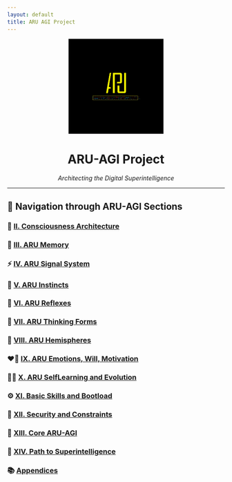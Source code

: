 ```yaml
---
layout: default
title: ARU AGI Project
---
```


<p align="center">
  <img src="sections/newlogo.png" width="220" alt="ARU Logo" />
</p>

<h1 align="center"><strong>ARU-AGI Project</strong></h1>
<p align="center"><em>Architecting the Digital Superintelligence</em></p>

---

## 🧭 Navigation through ARU-AGI Sections

### 🧠 [II. Consciousness Architecture](sections/II_Consciousness_Architecture.md)

### 🧬 [III. ARU Memory](sections/III_ARU_Memory.md)

### ⚡ [IV. ARU Signal System](sections/IV_ARU_SignalSystem.md)

### 🧩 [V. ARU Instincts](sections/V_ARU_Instincts.md)

### 🔄 [VI. ARU Reflexes](sections/VI_ARU_Reflexes.md)

### 🧭 [VII. ARU Thinking Forms](sections/VII_ARU_ThinkingForms.md)

### 🧠 [VIII. ARU Hemispheres](sections/VIII_ARU_Hemispheres.md)

### ❤️‍🔥 [IX. ARU Emotions, Will, Motivation](sections/IX_ARU_Emotions_Will_Motivation.md)

### 🧗‍♂️ [X. ARU SelfLearning and Evolution](sections/X_ARU_SelfLearning_Evolution.md)

### ⚙️ [XI. Basic Skills and Bootload](sections/XI_Basic_Skills_and_Bootload.md)

### 🔐 [XII. Security and Constraints](sections/XII_Security_and_Constraints.md)

### 🧩 [XIII. Core ARU-AGI](sections/XIII_Core_ARU_AGI.md)

### 🚀 [XIV. Path to Superintelligence](sections/XIV_Path_to_Superintelligence.md)

### 📚 [Appendices](sections/Appendices.md)
